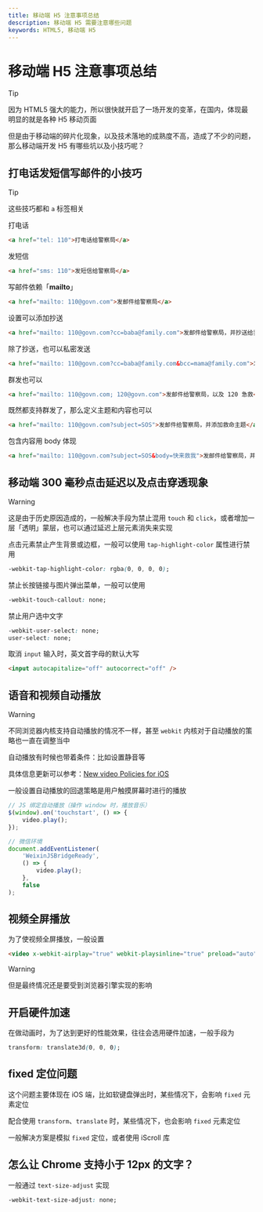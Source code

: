 ```yaml
---
title: 移动端 H5 注意事项总结
description: 移动端 H5 需要注意哪些问题
keywords: HTML5, 移动端 H5
---
```


# 移动端 H5 注意事项总结

> [!tip]
> 因为 HTML5 强大的能力，所以很快就开启了一场开发的变革，在国内，体现最明显的就是各种 H5 移动页面
>
> 但是由于移动端的碎片化现象，以及技术落地的成熟度不高，造成了不少的问题，那么移动端开发 H5 有哪些坑以及小技巧呢？

## 打电话发短信写邮件的小技巧

> [!tip]
> 这些技巧都和 `a` 标签相关

打电话

```html
<a href="tel: 110">打电话给警察局</a>
```

发短信

```html
<a href="sms: 110">发短信给警察局</a>
```

写邮件依赖「**mailto**」

```html
<a href="mailto: 110@govn.com">发邮件给警察局</a>
```

设置可以添加抄送

```html
<a href="mailto: 110@govn.com?cc=baba@family.com">发邮件给警察局，并抄送给我爸爸</a>
```

除了抄送，也可以私密发送

```html
<a href="mailto: 110@govn.com?cc=baba@family.com&bcc=mama@family.com">发邮件给警察局，并抄送给我爸爸，密送给我妈妈</a>
```

群发也可以

```html
<a href="mailto: 110@govn.com; 120@govn.com">发邮件给警察局，以及 120 急救</a>
```

既然都支持群发了，那么定义主题和内容也可以

```html
<a href="mailto: 110@govn.com?subject=SOS">发邮件给警察局，并添加救命主题</a>
```

包含内容用 body 体现

```html
<a href="mailto: 110@govn.com?subject=SOS&body=快来救我">发邮件给警察局，并添加救命主题和内容</a>
```

## 移动端 300 毫秒点击延迟以及点击穿透现象

> [!warning]
> 这是由于历史原因造成的，一般解决手段为禁止混用 `touch` 和 `click`，或者增加一层「透明」蒙层，也可以通过延迟上层元素消失来实现

点击元素禁止产生背景或边框，一般可以使用 `tap-highlight-color` 属性进行禁用

```css
-webkit-tap-highlight-color: rgba(0, 0, 0, 0);
```

禁止长按链接与图片弹出菜单，一般可以使用

```css
-webkit-touch-callout: none;
```

禁止用户选中文字

```css
-webkit-user-select: none;
user-select: none;
```

取消 `input` 输入时，英文首字母的默认大写

```html
<input autocapitalize="off" autocorrect="off" />
```

## 语音和视频自动播放

> [!warning]
> 不同浏览器内核支持自动播放的情况不一样，甚至 `webkit` 内核对于自动播放的策略也一直在调整当中

自动播放有时候也带着条件：比如设置静音等

具体信息更新可以参考：[New video Policies for iOS](https://webkit.org/blog/6784/new-%20video-policies-for-ios/)

一般设置自动播放的回退策略是用户触摸屏幕时进行的播放

```JavaScript
// JS 绑定自动播放（操作 window 时，播放音乐）
$(window).on('touchstart', () => {
	video.play();
});

// 微信环境
document.addEventListener(
	'WeixinJSBridgeReady',
	() => {
		video.play();
	},
	false
);
```

## 视频全屏播放

为了使视频全屏播放，一般设置

```html
<video x-webkit-airplay="true" webkit-playsinline="true" preload="auto" autoplay src=""></video>
```

> [!warning]
> 但是最终情况还是要受到浏览器引擎实现的影响

## 开启硬件加速

在做动画时，为了达到更好的性能效果，往往会选用硬件加速，一般手段为

```css
transform: translate3d(0, 0, 0);
```

## fixed 定位问题

这个问题主要体现在 iOS 端，比如软键盘弹出时，某些情况下，会影响 `fixed` 元素定位

配合使用 `transform`、`translate` 时，某些情况下，也会影响 `fixed` 元素定位

一般解决方案是模拟 `fixed` 定位，或者使用 iScroll 库

## 怎么让 Chrome 支持小于 12px 的文字？

一般通过 `text-size-adjust` 实现

```css
-webkit-text-size-adjust: none;
```
